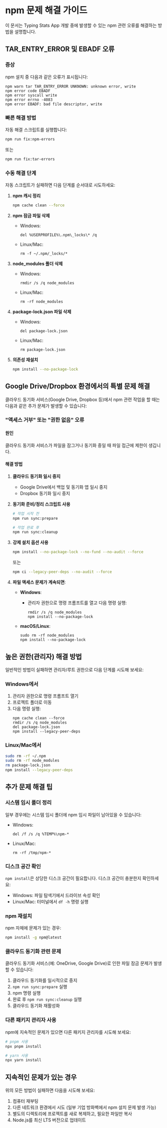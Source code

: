 # npm 문제 해결 가이드

이 문서는 Typing Stats App 개발 중에 발생할 수 있는 npm 관련 오류를 해결하는 방법을 설명합니다.

## TAR_ENTRY_ERROR 및 EBADF 오류

### 증상

npm 설치 중 다음과 같은 오류가 표시됩니다:

```
npm warn tar TAR_ENTRY_ERROR UNKNOWN: unknown error, write
npm error code EBADF
npm error syscall write
npm error errno -4083
npm error EBADF: bad file descriptor, write
```

### 빠른 해결 방법

자동 해결 스크립트를 실행합니다:

```bash
npm run fix:npm-errors
```

또는

```bash
npm run fix:tar-errors
```

### 수동 해결 단계

자동 스크립트가 실패하면 다음 단계를 순서대로 시도하세요:

1. **npm 캐시 정리**
   ```bash
   npm cache clean --force
   ```

2. **npm 잠금 파일 삭제**
   - Windows:
     ```
     del %USERPROFILE%\.npm\_locks\* /q
     ```
   - Linux/Mac:
     ```
     rm -f ~/.npm/_locks/*
     ```

3. **node_modules 폴더 삭제**
   - Windows:
     ```
     rmdir /s /q node_modules
     ```
   - Linux/Mac:
     ```
     rm -rf node_modules
     ```

4. **package-lock.json 파일 삭제**
   - Windows:
     ```
     del package-lock.json
     ```
   - Linux/Mac:
     ```
     rm package-lock.json
     ```

5. **의존성 재설치**
   ```bash
   npm install --no-package-lock
   ```

## Google Drive/Dropbox 환경에서의 특별 문제 해결

클라우드 동기화 서비스(Google Drive, Dropbox 등)에서 npm 관련 작업을 할 때는 다음과 같은 추가 문제가 발생할 수 있습니다:

### "액세스 거부" 또는 "권한 없음" 오류

#### 원인

클라우드 동기화 서비스가 파일을 잠그거나 동기화 중일 때 파일 접근에 제한이 생깁니다.

#### 해결 방법

1. **클라우드 동기화 일시 중지**
   - Google Drive에서 백업 및 동기화 앱 일시 중지
   - Dropbox 동기화 일시 중지

2. **동기화 준비/정리 스크립트 사용**
   ```bash
   # 작업 시작 전
   npm run sync:prepare
   
   # 작업 완료 후
   npm run sync:cleanup
   ```

3. **강제 설치 옵션 사용**
   ```bash
   npm install --no-package-lock --no-fund --no-audit --force
   ```
   
   또는
   
   ```bash
   npm ci --legacy-peer-deps --no-audit --force
   ```

4. **파일 액세스 문제가 계속되면**:
   - **Windows**:
     - 관리자 권한으로 명령 프롬프트를 열고 다음 명령 실행:
       ```
       rmdir /s /q node_modules
       npm install --no-package-lock
       ```
   
   - **macOS/Linux**:
     ```
     sudo rm -rf node_modules
     npm install --no-package-lock
     ```

## 높은 권한(관리자) 해결 방법

일반적인 방법이 실패하면 관리자/루트 권한으로 다음 단계를 시도해 보세요:

### Windows에서

1. 관리자 권한으로 명령 프롬프트 열기
2. 프로젝트 폴더로 이동
3. 다음 명령 실행:
   ```
   npm cache clean --force
   rmdir /s /q node_modules
   del package-lock.json
   npm install --legacy-peer-deps
   ```

### Linux/Mac에서

```bash
sudo rm -rf ~/.npm
sudo rm -rf node_modules
rm package-lock.json
npm install --legacy-peer-deps
```

## 추가 문제 해결 팁

### 시스템 임시 폴더 정리

일부 경우에는 시스템 임시 폴더에 npm 임시 파일이 남아있을 수 있습니다:

- Windows:
  ```
  del /f /s /q %TEMP%\npm-*
  ```
- Linux/Mac:
  ```
  rm -rf /tmp/npm-*
  ```

### 디스크 공간 확인

`npm install`은 상당한 디스크 공간이 필요합니다. 디스크 공간이 충분한지 확인하세요:

- Windows: 파일 탐색기에서 드라이브 속성 확인
- Linux/Mac: 터미널에서 `df -h` 명령 실행

### npm 재설치

npm 자체에 문제가 있는 경우:

```bash
npm install -g npm@latest
```

### 클라우드 동기화 관련 문제

클라우드 동기화 서비스(예: OneDrive, Google Drive)로 인한 파일 잠금 문제가 발생할 수 있습니다:

1. 클라우드 동기화를 일시적으로 중지
2. `npm run sync:prepare` 실행
3. npm 명령 실행
4. 완료 후 `npm run sync:cleanup` 실행
5. 클라우드 동기화 재활성화

### 다른 패키지 관리자 사용

npm에 지속적인 문제가 있으면 다른 패키지 관리자를 시도해 보세요:

```bash
# pnpm 사용
npx pnpm install

# yarn 사용
npx yarn install
```

## 지속적인 문제가 있는 경우

위의 모든 방법이 실패하면 다음을 시도해 보세요:

1. 컴퓨터 재부팅
2. 다른 네트워크 환경에서 시도 (일부 기업 방화벽에서 npm 설치 문제 발생 가능)
3. 별도의 디렉토리에 프로젝트를 새로 복제하고, 필요한 파일만 복사
4. Node.js를 최신 LTS 버전으로 업데이트

